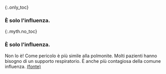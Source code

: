 {:.only_toc}
### È solo l'influenza.

{:.myth.no_toc}
### È solo l'influenza.

Non lo è! Come pericolo è più simile alla polmonite. Molti pazienti hanno bisogno di un supporto respiratorio. È anche più contagiosa della comune influenza. [(fonte)](https://www.ncbi.nlm.nih.gov/pubmed/32064853)
